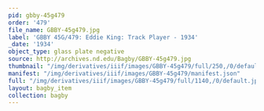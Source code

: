 ```yaml
---
pid: gbby-45g479
order: '479'
file_name: GBBY-45g479.jpg
label: 'GBBY 45G/479: Eddie King: Track Player - 1934'
_date: '1934'
object_type: glass plate negative
source: http://archives.nd.edu/Bagby/GBBY-45g479.jpg
thumbnail: "/img/derivatives/iiif/images/GBBY-45g479/full/250,/0/default.jpg"
manifest: "/img/derivatives/iiif/images/GBBY-45g479/manifest.json"
full: "/img/derivatives/iiif/images/GBBY-45g479/full/1140,/0/default.jpg"
layout: bagby_item
collection: bagby
---
```

